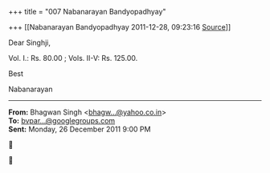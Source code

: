 +++
title = "007 Nabanarayan Bandyopadhyay"

+++
[[Nabanarayan Bandyopadhyay	2011-12-28, 09:23:16 [Source](https://groups.google.com/g/bvparishat/c/PtXBk9n3yzQ)]]



Dear Singhji,

  

Vol. I.: Rs. 80.00 ; Vols. II-V: Rs. 125.00.

  

Best

Nabanarayan  

  

  

------------------------------------------------------------------------

**From:** Bhagwan Singh \<[bhagw...@yahoo.co.in]()\>  
**To:** [bvpar...@googlegroups.com]()  
**Sent:** Monday, 26 December 2011 9:00 PM





